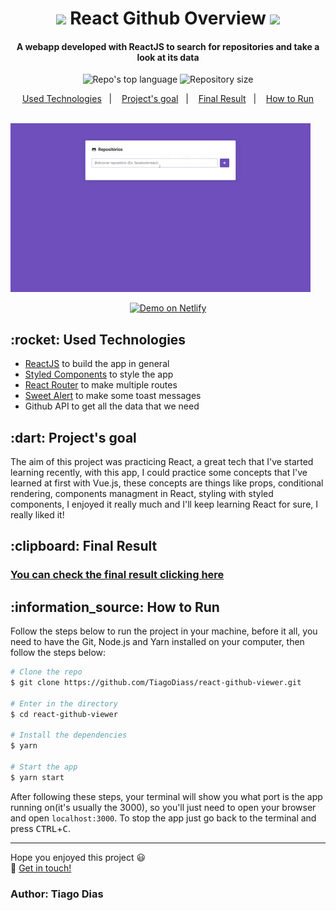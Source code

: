 <h1 align="center">
  <img height="30" src="https://upload.wikimedia.org/wikipedia/commons/thumb/a/a7/React-icon.svg/768px-React-icon.svg.png">
  React Github Overview 
  <img height="30" src="https://upload.wikimedia.org/wikipedia/commons/thumb/a/a7/React-icon.svg/768px-React-icon.svg.png">
</h1>

<h4 align="center">
  A webapp developed with ReactJS to search for repositories and take a look at its data
</h4>

<p align="center">
  <img alt="Repo's top language" src="https://img.shields.io/static/v1?label=Main%20technology&message=JavaScript%20-%2093.9%&style=for-the-badge&color=61DBFB&labelColor=000000">
  <img alt="Repository size" src="https://img.shields.io/static/v1?label=Repo%20size&message=850%20KB&style=for-the-badge&color=61DBFB&labelColor=000000">
</p>

<p align="center">
  <a href="#technologies">Used Technologies</a>&nbsp;&nbsp;&nbsp;|&nbsp;&nbsp;&nbsp;
  <a href="#objective">Project's goal</a>&nbsp;&nbsp;&nbsp;|&nbsp;&nbsp;&nbsp;
  <a href="#final-result">Final Result</a>&nbsp;&nbsp;&nbsp;|&nbsp;&nbsp;&nbsp;
  <a href="#how-to-use">How to Run</a>
</p>

&nbsp;&nbsp;&nbsp;&nbsp;&nbsp;&nbsp;&nbsp;&nbsp;&nbsp;
&nbsp;&nbsp;&nbsp;&nbsp;&nbsp;&nbsp;&nbsp;&nbsp;&nbsp;
&nbsp;&nbsp;&nbsp;&nbsp;&nbsp;&nbsp;&nbsp;&nbsp;&nbsp;
&nbsp;&nbsp;&nbsp;&nbsp;&nbsp;&nbsp;&nbsp;&nbsp;&nbsp;
&nbsp;&nbsp;&nbsp;&nbsp;![](Preview.gif)

<p align="center">
  <a href="https://react-github-viewer.netlify.app/" target="_blank">
    <img alt="Demo on Netlify" src="https://res.cloudinary.com/lukemorales/image/upload/v1563043495/readme_logos/demo_on_netlify_bbuvjz.png">
  </a>
</p>

<h2 id="techonologies" name="technologies">
  :rocket: Used Technologies
</h2>

- [ReactJS](https://pt-br.reactjs.org/) to build the app in general
- [Styled Components](https://styled-components.com/) to style the app
- [React Router](https://reactrouter.com/) to make multiple routes
- [Sweet Alert](https://sweetalert.js.org/) to make some toast messages
- Github API to get all the data that we need

<h2 id="objective" name="objective">
  :dart: Project's goal
</h2>

The aim of this project was practicing React, a great tech that I've started learning recently, with this app, I could practice some concepts that I've learned at first with Vue.js, these concepts are things like props, conditional rendering, components managment in React, styling with styled components, I enjoyed it really much and I'll keep learning React for sure, I really liked it!

<h2 id="final-result" name="final-result">
  :clipboard: Final Result
</h2>

### [You can check the final result clicking here](https://react-github-viewer.netlify.app/)

<h2 id="how-to-use" name="how-to-use">
  :information_source: How to Run
</h2>

Follow the steps below to run the project in your machine, before it all, you need to have the Git, Node.js and Yarn installed on your computer, then follow the steps below:

```bash
# Clone the repo
$ git clone https://github.com/TiagoDiass/react-github-viewer.git

# Enter in the directory
$ cd react-github-viewer

# Install the dependencies
$ yarn

# Start the app
$ yarn start
```

After following these steps, your terminal will show you what port is the app running on(it's usually the 3000), so you'll just need to open your browser
and open `localhost:3000`. To stop the app just go back to the terminal and press <kbd>CTRL</kbd>+<kbd>C</kbd>.

---

Hope you enjoyed this project :smiley:<br>
:wave: [Get in touch!](https://www.linkedin.com/in/tiagodiass)

### Author: Tiago Dias



